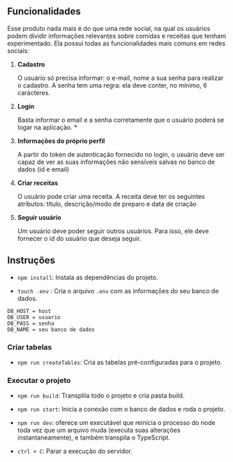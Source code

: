 ## Funcionalidades
Esse produto nada mais é do que uma rede social, na qual os usuários podem dividir informações relevantes sobre comidas e receitas que tenham experimentado. Ela possui todas as funcionalidades mais comuns em redes sociais:

1. **Cadastro**

    O usuário só precisa informar: o e-mail, nome a sua senha para realizar o cadastro. A senha tem uma regra: ela deve conter, no mínimo, 6 carácteres. 

2. **Login**

    Basta informar o email e a senha corretamente que o usuário poderá se logar na aplicação. *

3. **Informações do próprio perfil**

    A partir do token de autenticação fornecido no login, o usuário deve ser capaz de ver as suas informações não sensíveis salvas no banco de dados (id e email)

4. **Criar receitas**

    O usuário  pode criar uma receita. A receita deve ter os seguintes atributos: título, descrição/modo de preparo e data de criação

5. **Seguir usuário**

    Um usuário deve poder seguir outros usuários. Para isso, ele deve fornecer o id do usuário que deseja seguir. 


## Instruções

* `npm install`:
Instala as dependências do projeto.

* `touch .env` : 
Cria o arquivo `.env` com as informações do seu banco de dados.
```
DB_HOST = host
DB_USER = usuario
DB_PASS = senha
DB_NAME = seu banco de dados
```

### Criar  tabelas
* `npm run createTables`:
Cria as tabelas pré-configuradas para o projeto.

### Executar o projeto

* `npm run build`: 
Transplila todo o projeto e cria  pasta build.

* `npm run start`: 
Inicia a conexão com o banco de dados e roda o projeto.

* `npm run dev`: oferece um executável que reinicia o processo do node toda vez que um arquivo muda (executa suas alterações instantaneamente), e também transpila o TypeScript.

* `ctrl + C`: Parar a execução do servidor.
